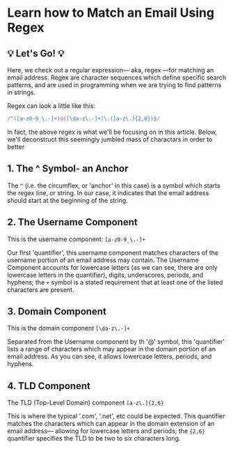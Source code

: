 # Learn how to Match an Email Using Regex

## 💡 Let's Go! 💡

Here, we check out a regular expression— aka, regex —for matching an email address. 
Regex are character sequences which define specific search patterns, 
and are used in programming when we are trying to find patterns in strings.

Regex can look a little like this:

```javascript
/^([a-z0-9_\.-]+)@([\da-z\.-]+)\.([a-z\.]{2,6})$/
```

In fact, the above regex is what we'll be focusing on in this article. 
Below, we'll deconstruct this seemingly jumbled mass of charactars in order
to better 


## 1. The ^ Symbol- an Anchor
The `^` (i.e. the circumflex, or 'anchor' in this case) is a symbol which starts the regex line, or string. In our case, it indicates that the email address should start at the beginning of the string.

## 2. The Username Component
This is the username component: `[a-z0-9_\.-]+` 

Our first 'quantifier', this username component matches characters of the username portion of an email address may contain. The Username Component accounts for lowercase letters (as we can see, there are only lowercase letters in the quantifier), digits, underscores, periods, and hyphens; the `+` symbol is a stated requirement that at least one of the listed characters are present.

## 3. Domain Component
This is the domain component `[\da-z\.-]+` 

Separated from the Username component by th '@' symbol, this 'quantifier' lists a range of characters which may appear in the domain portion of an email address. As you can see, it allows lowercase letters, periods, and hyphens. 

## 4. TLD Component
The TLD (Top-Level Domain) component `[a-z\.]{2,6}` 

This is where the typical '.com', '.net', etc could be expected. This quantifier matches the characters which can appear in the domain extension of an email address— allowing for lowercase letters and periods; the `{2,6}` quantifier specifies the TLD to be two to six characters long.